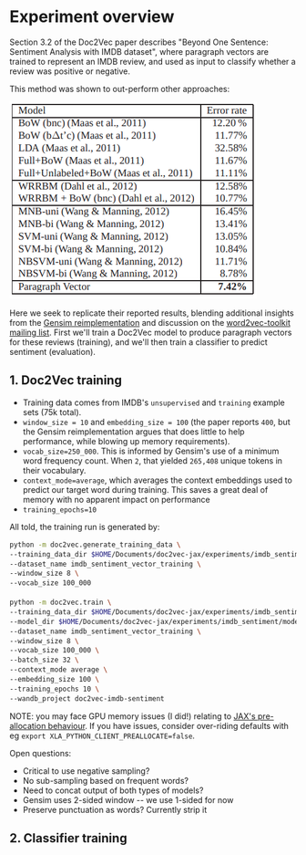 # Experiment overview

Section 3.2 of the Doc2Vec paper describes "Beyond One Sentence: Sentiment Analysis with
IMDB dataset", where paragraph vectors are trained to represent an IMDB review, and used as input to classify whether a review was positive or negative.

This method was shown to out-perform other approaches:

![3.2 Results](../../resources/3_2_results.png)

Here we seek to replicate their reported results, blending additional insights from the [Gensim reimplementation](https://radimrehurek.com/gensim/auto_examples/howtos/run_doc2vec_imdb.html) and discussion on the [word2vec-toolkit mailing list](https://groups.google.com/g/word2vec-toolkit/c/Q49FIrNOQRo/m/J6KG8mUj45sJ). First we'll train a Doc2Vec model to produce paragraph vectors for these reviews (training), and we'll then train a classifier to predict sentiment (evaluation).

## 1. Doc2Vec training

- Training data comes from IMDB's `unsupervised` and `training` example sets (75k total). 
- `window_size = 10` and `embedding_size = 100` (the paper reports `400`, but the Gensim reimplementation argues that does little to help performance, while blowing up memory requirements).
- `vocab_size=250_000`. This is informed by Gensim's use of a minimum word frequency count. When `2`, that yielded `265,408` unique tokens in their vocabulary.
- `context_mode=average`, which averages the context embeddings used to predict our target word during training. This saves a great deal of memory with no apparent impact on performance
- `training_epochs=10`

All told, the training run is generated by:

```bash
python -m doc2vec.generate_training_data \
--training_data_dir $HOME/Documents/doc2vec-jax/experiments/imdb_sentiment/data \
--dataset_name imdb_sentiment_vector_training \
--window_size 8 \
--vocab_size 100_000

python -m doc2vec.train \
--training_data_dir $HOME/Documents/doc2vec-jax/experiments/imdb_sentiment/data \
--model_dir $HOME/Documents/doc2vec-jax/experiments/imdb_sentiment/models \
--dataset_name imdb_sentiment_vector_training \
--window_size 8 \
--vocab_size 100_000 \
--batch_size 32 \
--context_mode average \
--embedding_size 100 \
--training_epochs 10 \
--wandb_project doc2vec-imdb-sentiment
```

NOTE: you may face GPU memory issues (I did!) relating to [JAX's pre-allocation behaviour](https://jax.readthedocs.io/en/latest/gpu_memory_allocation.html#gpu-memory-allocation). If you have issues, consider over-riding defaults with eg `export XLA_PYTHON_CLIENT_PREALLOCATE=false`.

Open questions:

- Critical to use negative sampling?
- No sub-sampling based on frequent words?
- Need to concat output of both types of models?
- Gensim uses 2-sided window -- we use 1-sided for now
- Preserve punctuation as words? Currently strip it

## 2. Classifier training